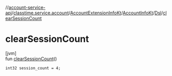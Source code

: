 //[account-service-api](../../../../../index.md)/[classtime.service.account](../../../index.md)/[AccountExtensionInfoKt](../../index.md)/[AccountInfoKt](../index.md)/[Dsl](index.md)/[clearSessionCount](clear-session-count.md)

# clearSessionCount

[jvm]\
fun [clearSessionCount](clear-session-count.md)()

<code>int32 session_count = 4;</code>
